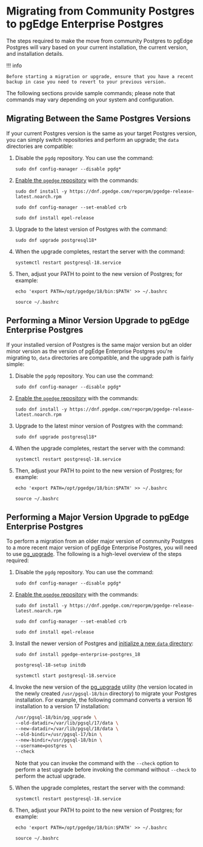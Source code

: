 # Migrating from Community Postgres to pgEdge Enterprise Postgres

The steps required to make the move from community Postgres to pgEdge Postgres will vary based on your current installation, the current version, and installation details. 

!!! info

    Before starting a migration or upgrade, ensure that you have a recent backup in case you need to revert to your previous version.

The following sections provide sample commands; please note that commands may vary depending on your system and configuration.


## Migrating Between the Same Postgres Versions

If your current Postgres version is the same as your target Postgres version, you can simply switch repositories and perform an upgrade; the `data` directories are compatible:

1. Disable the `pgdg` repository.  You can use the command:

     `sudo dnf config-manager --disable pgdg*`

2. [Enable the `pgedge` repository](../el/configure-repo.md) with the commands:

    `sudo dnf install -y https://dnf.pgedge.com/reporpm/pgedge-release-latest.noarch.rpm`
  
    `sudo dnf config-manager --set-enabled crb`
  
    `sudo dnf install epel-release`

3. Upgrade to the latest version of Postgres with the command:

    `sudo dnf upgrade postgresql18*`

4. When the upgrade completes, restart the server with the command:

    `systemctl restart postgresql-18.service`

5. Then, adjust your PATH to point to the new version of Postgres; for example:

    `echo 'export PATH=/opt/pgedge/18/bin:$PATH' >> ~/.bashrc`
  
    `source ~/.bashrc`


## Performing a Minor Version Upgrade to pgEdge Enterprise Postgres

If your installed version of Postgres is the same major version but an older minor version as the version of pgEdge Enterprise Postgres you're migrating to, `data` directories are compatible, and the upgrade path is fairly simple:

1. Disable the `pgdg` repository.  You can use the command:

    `sudo dnf config-manager --disable pgdg*`

2. [Enable the `pgedge` repository](../el/configure-repo.md) with the commands:

    `sudo dnf install -y https://dnf.pgedge.com/reporpm/pgedge-release-latest.noarch.rpm`

3. Upgrade to the latest minor version of Postgres with the command:

    `sudo dnf upgrade postgresql18*`

4. When the upgrade completes, restart the server with the command:

    `systemctl restart postgresql-18.service`

5. Then, adjust your PATH to point to the new version of Postgres; for example:

    `echo 'export PATH=/opt/pgedge/18/bin:$PATH' >> ~/.bashrc`

    `source ~/.bashrc`


## Performing a Major Version Upgrade to pgEdge Enterprise Postgres

To perform a migration from an older major version of community Postgres to a more recent major version of pgEdge Enterprise Postgres, you will need to use [pg_upgrade](https://www.postgresql.org/docs/current/pgupgrade.html). The following is a high-level overview of the steps required:

1. Disable the `pgdg` repository.  You can use the command:

    `sudo dnf config-manager --disable pgdg*`

2. [Enable the `pgedge` repository](../el/configuring.md) with the commands:

    `sudo dnf install -y https://dnf.pgedge.com/reporpm/pgedge-release-latest.noarch.rpm`
  
    `sudo dnf config-manager --set-enabled crb`
  
    `sudo dnf install epel-release`

3. Install the newer version of Postgres and [initialize a new `data` directory](../el/installing.md#installing-pgedge-enterprise-postgres-and-initializing-a-database):

    `sudo dnf install pgedge-enterprise-postgres_18`

    `postgresql-18-setup initdb`

    `systemctl start postgresql-18.service`

4. Invoke the new version of the [pg_upgrade](https://www.postgresql.org/docs/18/pgupgrade.html) utility (the version located in the newly created `/usr/pgsql-18/bin` directory) to migrate your Postgres installation. For example, the following command converts a version 16 installation to a version 17 installation:

    ```bash
    /usr/pgsql-18/bin/pg_upgrade \
    --old-datadir=/var/lib/pgsql/17/data \
    --new-datadir=/var/lib/pgsql/18/data \
    --old-bindir=/usr/pgsql-17/bin \
    --new-bindir=/usr/pgsql-18/bin \
    --username=postgres \
    --check
    ```

    Note that you can invoke the command with the `--check` option to perform a test upgrade before invoking the command without `--check` to perform the actual upgrade.

5. When the upgrade completes, restart the server with the command:

    `systemctl restart postgresql-18.service`

6. Then, adjust your PATH to point to the new version of Postgres; for example:

    `echo 'export PATH=/opt/pgedge/18/bin:$PATH' >> ~/.bashrc`

    `source ~/.bashrc`



